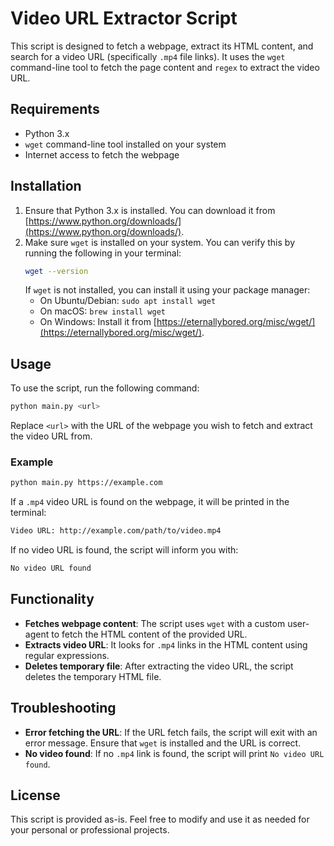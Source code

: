 
# Video URL Extractor Script

This script is designed to fetch a webpage, extract its HTML content, and search for a video URL (specifically `.mp4` file links). It uses the `wget` command-line tool to fetch the page content and `regex` to extract the video URL.

## Requirements

- Python 3.x
- `wget` command-line tool installed on your system
- Internet access to fetch the webpage

## Installation

1. Ensure that Python 3.x is installed. You can download it from [https://www.python.org/downloads/](https://www.python.org/downloads/).
2. Make sure `wget` is installed on your system. You can verify this by running the following in your terminal:
   ```bash
   wget --version
   ```
   If `wget` is not installed, you can install it using your package manager:
   - On Ubuntu/Debian: `sudo apt install wget`
   - On macOS: `brew install wget`
   - On Windows: Install it from [https://eternallybored.org/misc/wget/](https://eternallybored.org/misc/wget/).

## Usage

To use the script, run the following command:

```bash
python main.py <url>
```

Replace `<url>` with the URL of the webpage you wish to fetch and extract the video URL from.

### Example

```bash
python main.py https://example.com
```

If a `.mp4` video URL is found on the webpage, it will be printed in the terminal:

```bash
Video URL: http://example.com/path/to/video.mp4
```

If no video URL is found, the script will inform you with:

```bash
No video URL found
```

## Functionality

- **Fetches webpage content**: The script uses `wget` with a custom user-agent to fetch the HTML content of the provided URL.
- **Extracts video URL**: It looks for `.mp4` links in the HTML content using regular expressions.
- **Deletes temporary file**: After extracting the video URL, the script deletes the temporary HTML file.

## Troubleshooting

- **Error fetching the URL**: If the URL fetch fails, the script will exit with an error message. Ensure that `wget` is installed and the URL is correct.
- **No video found**: If no `.mp4` link is found, the script will print `No video URL found`.

## License

This script is provided as-is. Feel free to modify and use it as needed for your personal or professional projects.
